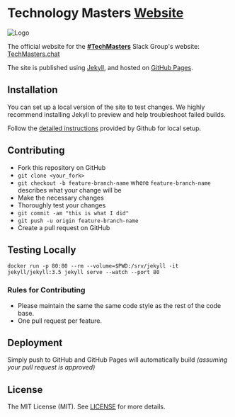 # Technology Masters [Website][website]

![Logo](assets/images/brand/logo-full.png)

The official website for the [**#TechMasters**][website] Slack Group's website: [TechMasters.chat][website]

The site is published using [Jekyll](https://jekyllrb.com), and hosted on [GitHub Pages](https://help.github.com/articles/about-github-pages-and-jekyll/).

## Installation

You can set up a local version of the site to test changes. We highly recommend installing Jekyll to preview and help troubleshoot failed builds.

Follow the [detailed instructions](https://help.github.com/articles/setting-up-your-github-pages-site-locally-with-jekyll/) provided by Github for local setup.

## Contributing

- Fork this repository on GitHub
- `git clone <your_fork>`
- `git checkout -b feature-branch-name` where `feature-branch-name` describes what your change will be
- Make the necessary changes
- Thoroughly test your changes
- `git commit -am "this is what I did"`
- `git push -u origin feature-branch-name`
- Create a pull request on GitHub

## Testing Locally

```
docker run -p 80:80 --rm --volume=$PWD:/srv/jekyll -it jekyll/jekyll:3.5 jekyll serve --watch --port 80
```

### Rules for Contributing

- Please maintain the same the same code style as the rest of the code base.
- One pull request per feature.

## Deployment

Simply push to GitHub and GitHub Pages will automatically build *(assuming your pull request is approved)*

## License

The MIT License (MIT). See [LICENSE](./LICENSE) for more details.

[website]: https://techmasters.chat
